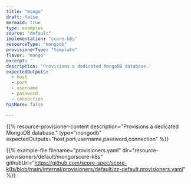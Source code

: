 ```yaml
---
title: "mongo"
draft: false
mermaid: true
type: examples
source: "default"
implementation: "score-k8s"
resourceType: "mongodb"
provisionerType: "template"
flavor: "mongo"
excerpt: ''
description: 'Provisions a dedicated MongoDB database.'
expectedOutputs: 
  - host
  - port
  - username
  - password
  - connection
hasMore: false

---
```


{{% resource-provisioner-content description="Provisions a dedicated MongoDB database." type="mongodb" expectedOutputs="host,port,username,password,connection" %}}

{{% example-file filename="provisioners.yaml" dir="resource-provisioners/default/mongo/score-k8s" githubUrl="https://github.com/score-spec/score-k8s/blob/main/internal/provisioners/default/zz-default.provisioners.yaml" %}}
